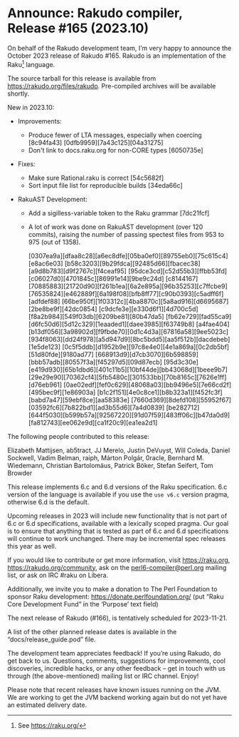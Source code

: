 # Announce: Rakudo compiler, Release #165 (2023.10)

On behalf of the Rakudo development team, I’m very happy to announce the
October 2023 release of Rakudo #165. Rakudo is an implementation of
the Raku[^1] language.

The source tarball for this release is available from
<https://rakudo.org/files/rakudo>.
Pre-compiled archives will be available shortly.

New in 2023.10:

+ Improvements:
    + Produce fewer of LTA messages, especially when coercing [8c94fa43]
      [0dfb9959][7a43c125][04a31275]
    + Don't link to docs.raku.org for non-CORE types [6050735e]

+ Fixes:
    + Make sure Rational.raku is correct [54c5682f]
    + Sort input file list for reproducible builds [34eda66c]

+ RakuAST Development:
    + Add a sigilless-variable token to the Raku grammar [7dc21fcf]
    + A lot of work was done on RakuAST development (over 120 commits), raising
      the number of passing spectest files from 953 to 975 (out of 1358).

      [0307ea9a][dfaa8c28][a6ec8dfe][05ba0ef0][89755eb0][75c615c4][e8ac6e03]
      [b58c3203][9b29fdca][92485d66][fbacec38][a9d8b783][d9f2767c][f4ceaf95]
      [95dce3cd][c52d55b3][ffbb53fd][c06027d0][4701845c][86991e14][9be9c24d]
      [c8144167][70885883][21720d90][f261b1ea][6a2e895a][96b35253][c7ffcbe9]
      [76535824][e462889f][6a198f08][bfb8ff77][c90b0393][c5adff6f][adfdef88]
      [66be950f][1f03312c][4ba8870c][5a8ad916][d6695687][2be8be9f][42dc0854]
      [c9dcfe3e][e330d6f1][4d700c5d][f8a2b984][549f03db][6209be81][80b47da5]
      [fb62e729][fad55ca9][d6fc50d6][5d12c329][1eaaded1][daee3985][f63749b8]
      [a4fae404][b13df056][3a98902d][f9fbde70][0d1c4d3a][67816a58][9ee5023c]
      [934f8063][dd24f978][a5d947d9][8bc5bdd5][aa5f512b][dacdebeb][1e5de123]
      [0c5f5ddb][d1952b9e][97c8e4e0][4e1a869a][0c2db5bf][51d80fde][9180ad77]
      [668913d9][d7cb3070][6b598859][bbb57adb][80557f3a][f45297d5][09d87ecb]
      [95d3c30e][e419d930][65b1dbd6][401c11b5][10bf44de][bb43068d][1beee9b7]
      [29e29e90][70362cf4][5fb5480c][301533bb][70b8165c][7626e1ff][d76eb961]
      [0ae02edf][fef0c629][48068a03][bb9496e5][7e66cd2f][495bec9f][1e86903a]
      [b1c2f151][4e0c8ce1][b8b323a1][f452fc3f][babd7a47][59ebf8ce][aa58383e]
      [7660d369][8defd108][55952f67][03592fc6][7b822bd1][ad3b55d6][7a4d0839]
      [be282712][644f5030][b599b57a][92567220][91d07f59][483ff06c][b47da0d9]
      [fa812743][ee062e9d][ca1f20c9][ea1ea2d1]

The following people contributed to this release:

Elizabeth Mattijsen, ab5tract, JJ Merelo, Justin DeVuyst, Will Coleda,
Daniel Sockwell, Vadim Belman, raiph, Márton Polgár, 0racle,
Bernhard M. Wiedemann, Christian Bartolomäus, Patrick Böker, Stefan Seifert,
Tom Browder

This release implements 6.c and 6.d versions of the Raku specification.
6.c version of the language is available if you use the `use v6.c`
version pragma, otherwise 6.d is the default.

Upcoming releases in 2023 will include new functionality that is not
part of 6.c or 6.d specifications, available with a lexically scoped
pragma. Our goal is to ensure that anything that is tested as part of
6.c and 6.d specifications will continue to work unchanged. There may
be incremental spec releases this year as well.

If you would like to contribute or get more information, visit
<https://raku.org>, <https://rakudo.org/community>, ask on the
<perl6-compiler@perl.org> mailing list, or ask on IRC #raku on Libera.

Additionally, we invite you to make a donation to The Perl Foundation
to sponsor Raku development: <https://donate.perlfoundation.org/>
(put “Raku Core Development Fund” in the ‘Purpose’ text field)

The next release of Rakudo (#166), is tentatively scheduled for 2023-11-21.

A list of the other planned release dates is available in the
“docs/release_guide.pod” file.

The development team appreciates feedback! If you’re using Rakudo, do
get back to us. Questions, comments, suggestions for improvements, cool
discoveries, incredible hacks, or any other feedback – get in touch with
us through (the above-mentioned) mailing list or IRC channel. Enjoy!

Please note that recent releases have known issues running on the JVM.
We are working to get the JVM backend working again but do not yet have
an estimated delivery date.

[^1]: See <https://raku.org/>
